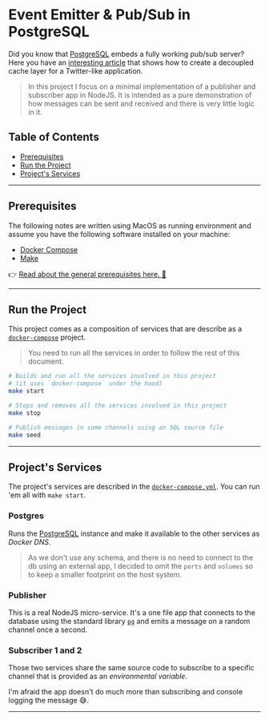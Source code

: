 # Event Emitter & Pub/Sub in PostgreSQL

Did you know that [PostgreSQL][postgres] embeds a fully working pub/sub server? Here you have an [interesting article](https://tapoueh.org/blog/2018/07/postgresql-listen-notify/) that shows how to create a decoupled cache layer for a Twitter-like application.

> In this project I focus on a minimal implementation of a publisher and subscriber app in NodeJS. It is intended as a pure demonstration of how messages can be sent and received and there is very little logic in it.

## Table of Contents

- [Prerequisites](#prerequisites)
- [Run the Project](#run-the-project)
- [Project's Services](#projects-services)

---

## Prerequisites

The following notes are written using MacOS as running environment and assume you have the following software installed on your machine:

- [Docker Compose][docker-compose]
- [Make][make]

👉 [Read about the general prerequisites here. 🔗](../../README.md#prerequisites-for-running-the-examples)

---

## Run the Project

This project comes as a composition of services that are describe as a [`docker-compose`][docker-compose] project.

> You need to run all the services in order to follow the rest of this document.

```bash
# Builds and run all the services involved in this project
# (it uses `docker-compose` under the hood)
make start

# Stops and removes all the services involved in this project
make stop

# Publish messages in some channels using an SQL source file
make seed
```

---

## Project's Services

The project's services are described in the [`docker-compose.yml`](./docker-compose.yml). You can run 'em all with `make start`.

### Postgres

Runs the [PostgreSQL][postgres] instance and make it available to the other services as _Docker DNS_.

> As we don't use any schema, and there is no need to connect to the db using an external app, I decided to omit the `ports` and `volumes` so to keep a smaller footprint on the host system.

### Publisher

This is a real NodeJS micro-service. It's a one file app that connects to the database using the standard library [`pg`](https://www.npmjs.com/package/pg) and emits a message on a random channel once a second.

### Subscriber 1 and 2

Those two services share the same source code to subscribe to a specific channel that is provided as an _environmental variable_.

I'm afraid the app doesn't do much more than subscribing and console logging the message 😅.

---

[postgres]: https://www.postgresql.org/
[docker-compose]: https://docs.docker.com/compose/
[make]: https://www.gnu.org/software/make/manual/make.html